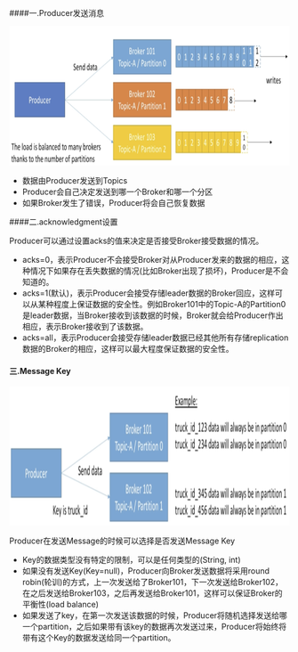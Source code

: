 ####一.Producer发送消息

<img src="./images/4.producer_and_message_keys.png" height="250px" />

- 数据由Producer发送到Topics
- Producer会自己决定发送到哪一个Broker和哪一个分区
- 如果Broker发生了错误，Producer将会自己恢复数据

####二.acknowledgment设置

Producer可以通过设置acks的值来决定是否接受Broker接受数据的情况。

- acks=0，表示Producer不会接受Broker对从Producer发来的数据的相应，这种情况下如果存在丢失数据的情况(比如Broker出现了损坏)，Producer是不会知道的。
- acks=1(默认)，表示Producer会接受存储leader数据的Broker回应，这样可以从某种程度上保证数据的安全性。例如Broker101中的Topic-A的Partition0是leader数据，当Broker接收到该数据的时候，Broker就会给Producer作出相应，表示Broker接收到了该数据。
- acks=all，表示Producer会接受存储leader数据已经其他所有存储replication数据的Broker的相应，这样可以最大程度保证数据的安全性。

#### 三.Message Key

<img src="./images/4.producer_and_message_keys_1.png" height="250px" />

Producer在发送Message的时候可以选择是否发送Message Key

- Key的数据类型没有特定的限制，可以是任何类型的(String, int)
- 如果没有发送Key(Key=null)，Producer向Broker发送数据将采用round robin(轮训)的方式，上一次发送给了Broker101，下一次发送给Broker102，在之后发送给Broker103，之后再发送给Broker101，这样可以保证Broker的平衡性(load balance)
- 如果发送了key，在第一次发送该数据的时候，Producer将随机选择发送给哪一个partition，之后如果带有该key的数据再次发送过来，Producer将始终将带有这个Key的数据发送给同一个partition。